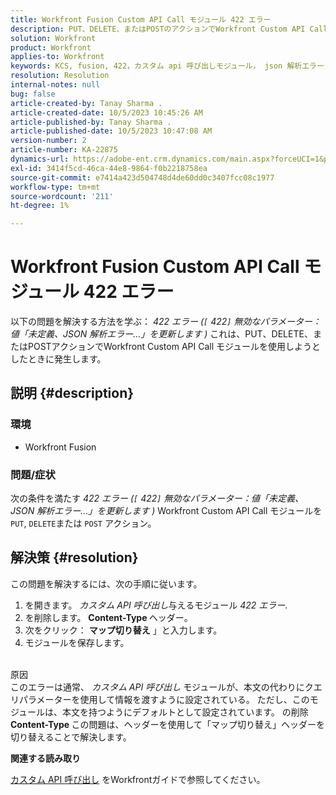 ```yaml
---
title: Workfront Fusion Custom API Call モジュール 422 エラー
description: PUT、DELETE、またはPOSTのアクションでWorkfront Custom API Call モジュールを使用する場合、エラーを解決します。
solution: Workfront
product: Workfront
applies-to: Workfront
keywords: KCS, fusion, 422，カスタム api 呼び出しモジュール， json 解析エラー， workfront
resolution: Resolution
internal-notes: null
bug: false
article-created-by: Tanay Sharma .
article-created-date: 10/5/2023 10:45:26 AM
article-published-by: Tanay Sharma .
article-published-date: 10/5/2023 10:47:08 AM
version-number: 2
article-number: KA-22875
dynamics-url: https://adobe-ent.crm.dynamics.com/main.aspx?forceUCI=1&pagetype=entityrecord&etn=knowledgearticle&id=54b5994a-6c63-ee11-be6e-6045bd006e5a
exl-id: 3414f5cd-46ca-44e8-9864-f0b2218758ea
source-git-commit: e7414a423d504748d4de60dd0c3407fcc08c1977
workflow-type: tm+mt
source-wordcount: '211'
ht-degree: 1%

---
```


# Workfront Fusion Custom API Call モジュール 422 エラー


以下の問題を解決する方法を学ぶ： *422 エラー (`[` 422`]`  無効なパラメーター：値「未定義、JSON 解析エラー…」を更新します )* これは、PUT、DELETE、またはPOSTアクションでWorkfront Custom API Call モジュールを使用しようとしたときに発生します。

## 説明 {#description}


### 環境

- Workfront Fusion




### 問題/症状

次の条件を満たす *422 エラー (`[` 422`]`  無効なパラメーター：値「未定義、JSON 解析エラー…」を更新します )* Workfront Custom API Call モジュールを `PUT`, `DELETE`または `POST` アクション。


## 解決策 {#resolution}


この問題を解決するには、次の手順に従います。



1. を開きます。 *カスタム API 呼び出し*&#x200B;与えるモジュール *422 エラー*.
2. を削除します。 <b>Content-Type </b>ヘッダー。
3. 次をクリック： <b>マップ切り替え</b> 」と入力します。
4. モジュールを保存します。

<br>原因<br>
このエラーは通常、 *カスタム API 呼び出し* モジュールが、本文の代わりにクエリパラメーターを使用して情報を渡すように設定されている。 ただし、このモジュールは、本文を持つようにデフォルトとして設定されています。 の削除 <b>Content-Type </b>この問題は、ヘッダーを使用して「マップ切り替え」ヘッダーを切り替えることで解決します。



<b>関連する読み取り</b>

[カスタム API 呼び出し](https://experienceleague.adobe.com/docs/workfront/using/adobe-workfront-fusion/fusion-apps-and-modules/workfront-modules.html#::text=%C2%A0Create%20Record-,Custom%20API%20Call,-Delete%20Record) をWorkfrontガイドで参照してください。

